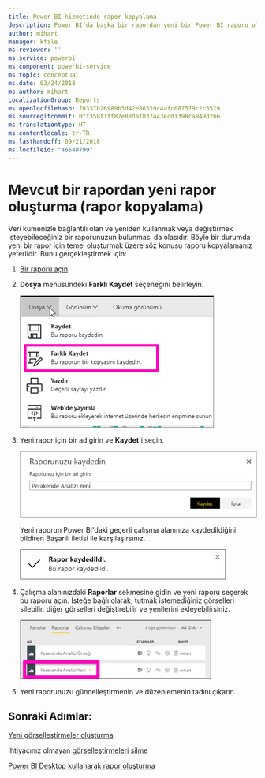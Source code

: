 ```yaml
---
title: Power BI hizmetinde rapor kopyalama
description: Power BI’da başka bir rapordan yeni bir Power BI raporu oluşturun.
author: mihart
manager: kfile
ms.reviewer: ''
ms.service: powerbi
ms.component: powerbi-service
ms.topic: conceptual
ms.date: 03/24/2018
ms.author: mihart
LocalizationGroup: Reports
ms.openlocfilehash: f0337b26989b3d42e86339c4afc087579c2c3529
ms.sourcegitcommit: 0ff358f1ff87e88daf837443ecd1398ca949d2b6
ms.translationtype: HT
ms.contentlocale: tr-TR
ms.lasthandoff: 09/21/2018
ms.locfileid: "46548799"
---
```

# <a name="create-a-new-report-from-an-existing-report-copy-a-report"></a>Mevcut bir rapordan yeni rapor oluşturma (rapor kopyalama)
Veri kümenizle bağlantılı olan ve yeniden kullanmak veya değiştirmek isteyebileceğiniz bir raporunuzun bulunması da olasıdır.  Böyle bir durumda yeni bir rapor için temel oluşturmak üzere söz konusu raporu kopyalamanız yeterlidir.  Bunu gerçekleştirmek için:

1. [Bir raporu açın](consumer/end-user-report-open.md).
2. **Dosya** menüsündeki **Farklı Kaydet** seçeneğini belirleyin.
   
   ![](media/power-bi-report-copy/powerbi-save-as.png)
3. Yeni rapor için bir ad girin ve **Kaydet**'i seçin.
   
   ![](media/power-bi-report-copy/savereport.png)
   
   Yeni raporun Power BI'daki geçerli çalışma alanınıza kaydedildiğini bildiren Başarılı iletisi ile karşılaşırsınız.
   
   ![](media/power-bi-report-copy/savesuccess1.png)
4. Çalışma alanınızdaki **Raporlar** sekmesine gidin ve yeni raporu seçerek bu raporu açın. İsteğe bağlı olarak; tutmak istemediğiniz görselleri silebilir, diğer görselleri değiştirebilir ve yenilerini ekleyebilirsiniz.
   
   ![](media/power-bi-report-copy/power-bi-workspace.png)
5. Yeni raporunuzu güncelleştirmenin ve düzenlemenin tadını çıkarın.

## <a name="next-steps"></a>Sonraki Adımlar:
[Yeni görselleştirmeler oluşturma](visuals/power-bi-report-add-visualizations-ii.md)

İhtiyacınız olmayan [görselleştirmeleri silme](consumer/end-user-delete.md)

[Power BI Desktop kullanarak rapor oluşturma](desktop-report-view.md)
